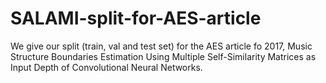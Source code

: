 # SALAMI-split-for-AES-article

We give our split (train, val and test set) for the AES article fo 2017, Music Structure Boundaries Estimation Using Multiple Self-Similarity Matrices as Input Depth of Convolutional Neural Networks.



